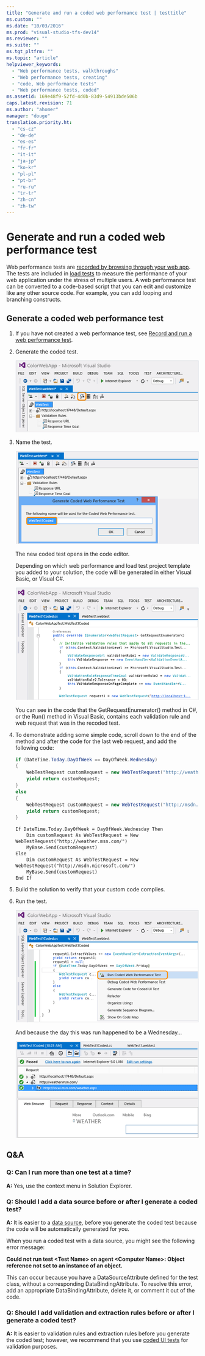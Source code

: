 ```yaml
---
title: "Generate and run a coded web performance test | testtitle"
ms.custom: ""
ms.date: "10/03/2016"
ms.prod: "visual-studio-tfs-dev14"
ms.reviewer: ""
ms.suite: ""
ms.tgt_pltfrm: ""
ms.topic: "article"
helpviewer_keywords: 
  - "Web performance tests, walkthroughs"
  - "Web performance tests, creating"
  - "code, Web performance tests"
  - "Web performance tests, coded"
ms.assetid: 169e48f9-52fd-4d0b-83d9-54913bde506b
caps.latest.revision: 71
ms.author: "ahomer"
manager: "douge"
translation.priority.ht: 
  - "cs-cz"
  - "de-de"
  - "es-es"
  - "fr-fr"
  - "it-it"
  - "ja-jp"
  - "ko-kr"
  - "pl-pl"
  - "pt-br"
  - "ru-ru"
  - "tr-tr"
  - "zh-cn"
  - "zh-tw"
---
```

# Generate and run a coded web performance test
Web performance tests are [recorded by browsing through your web app](http://msdn.microsoft.com/en-us/bd0a82fd-cec0-4861-bc09-e1b0b2d258ef). The tests are included in [load tests](../test/8e03bee5-ab7b-4b40-9497-9dbe91ccb90e.md) to measure the performance of your web application under the stress of multiple users. A web performance test can be converted to a code-based script that you can edit and customize like any other source code.  For example, you can add looping and branching constructs.  
  
## Generate a coded web performance test  
  
1.  If you have not created a web performance test, see [Record and run a web performance test](http://msdn.microsoft.com/en-us/bd0a82fd-cec0-4861-bc09-e1b0b2d258ef).  
  
2.  Generate the coded test.  
  
     ![Generate a coded web performance test](../test/media/web_test_coded_generate.png "Web_Test_Coded_Generate")  
  
3.  Name the test.  
  
     ![Enter a name for the coded web performance test](../test/media/web_test_coded_generate_nametest.png "Web_Test_Coded_Generate_NameTest")  
  
     The new coded test opens in the code editor.  
  
     Depending on which web performance and load test project template you added to your solution, the code will be generated in either Visual Basic, or Visual C#.  
  
     ![New coded test opens in the code editor](../test/media/web_test_coded_generate_opencodeeditor.png "Web_Test_Coded_Generate_OpenCodeEditor")  
  
     You can see in the code that the GetRequestEnumerator() method in C#, or the Run() method in Visual Basic, contains each validation rule and web request that was in the recoded test.  
  
4.  To demonstrate adding some simple code, scroll down to the end of the method and after the code for the last web request, and add the following code:  
  
    ```c#  
    if (DateTime.Today.DayOfWeek == DayOfWeek.Wednesday)  
    {  
        WebTestRequest customRequest = new WebTestRequest("http://weather.msn.com/");  
        yield return customRequest;  
    }  
    else  
    {  
        WebTestRequest customRequest = new WebTestRequest("http://msdn.microsoft.com/");  
        yield return customRequest;  
    }  
    ```  
  
    ```vb#  
    If DateTime.Today.DayOfWeek = DayOfWeek.Wednesday Then  
        Dim customRequest As WebTestRequest = New WebTestRequest("http://weather.msn.com/")  
        MyBase.Send(customRequest)  
    Else  
        Dim customRequest As WebTestRequest = New WebTestRequest("http://msdn.microsoft.com/")  
        MyBase.Send(customRequest)  
    End If  
    ```  
  
5.  Build the solution to verify that your custom code compiles.  
  
6.  Run the test.  
  
     ![Run the coded web perfromance test](../test/media/web_test_coded_generate_run.png "Web_Test_Coded_Generate_Run")  
  
     And because the day this was run happened to be a Wednesday…  
  
     ![Coded web performance test results](../test/media/web_test_coded_generate_results.png "Web_Test_Coded_Generate_Results")  
  
## Q&A  
  
### Q: Can I run more than one test at a time?  
 **A:** Yes, use the context menu in Solution Explorer.  
  
### Q: Should I add a data source before or after I generate a coded test?  
 **A:** It is easier to a [data source](../test/add-a-data-source-to-a-web-performance-test.md), before you generate the coded test because the code will be automatically generated for you.  
  
 When you run a coded test with a data source, you might see the following error message:  
  
 **Could not run test \<Test Name> on agent \<Computer Name>: Object reference not set to an instance of an object.**  
  
 This can occur because you have a DataSourceAttribute defined for the test class, without a corresponding DataBindingAttribute. To resolve this error, add an appropriate DataBindingAttribute, delete it, or comment it out of the code.  
  
### Q: Should I add validation and extraction rules before or after I generate a coded test?  
 **A:** It is easier to validation rules and extraction rules before you generate the coded test; however, we recommend that you use [coded UI tests](../code-quality/use-ui-automation-to-test-your-code.md) for validation purposes.